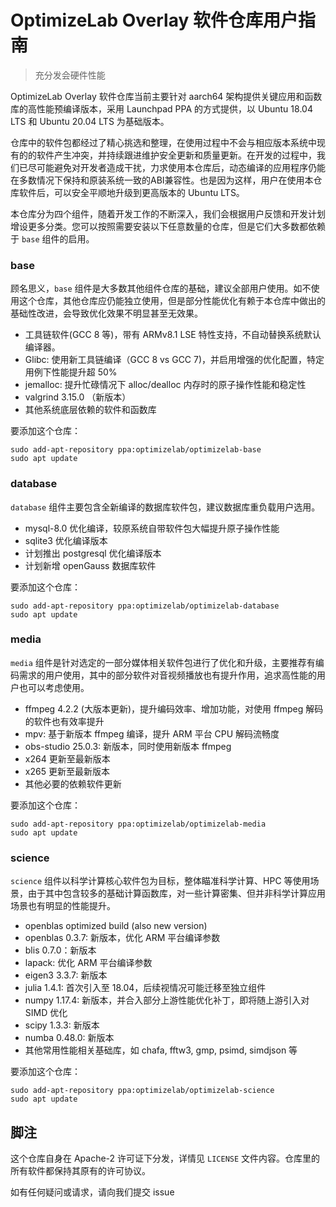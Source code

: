# OptimizeLab Overlay 软件仓库用户指南
> 充分发会硬件性能

OptimizeLab Overlay 软件仓库当前主要针对 aarch64 架构提供关键应用和函数库的高性能预编译版本，采用 Launchpad PPA 的方式提供，以 Ubuntu 18.04 LTS 和 Ubuntu 20.04 LTS 为基础版本。

仓库中的软件包都经过了精心挑选和整理，在使用过程中不会与相应版本系统中现有的的软件产生冲突，并持续跟进维护安全更新和质量更新。在开发的过程中，我们已尽可能避免对开发者造成干扰，力求使用本仓库后，动态编译的应用程序仍能在多数情况下保持和原装系统一致的ABI兼容性。也是因为这样，用户在使用本仓库软件后，可以安全平顺地升级到更高版本的 Ubuntu LTS。

本仓库分为四个组件，随着开发工作的不断深入，我们会根据用户反馈和开发计划增设更多分类。您可以按照需要安装以下任意数量的仓库，但是它们大多数都依赖于 `base` 组件的启用。

### base

顾名思义，`base` 组件是大多数其他组件仓库的基础，建议全部用户使用。如不使用这个仓库，其他仓库应仍能独立使用，但是部分性能优化有赖于本仓库中做出的基础性改进，会导致优化效果不明显甚至无效果。

* 工具链软件(GCC 8 等)，带有 ARMv8.1 LSE 特性支持，不自动替换系统默认编译器。
* Glibc: 使用新工具链编译（GCC 8 vs GCC 7)，并启用增强的优化配置，特定用例下性能提升超 50%
* jemalloc: 提升忙碌情况下 alloc/dealloc 内存时的原子操作性能和稳定性
* valgrind 3.15.0 （新版本）
* 其他系统底层依赖的软件和函数库

要添加这个仓库：
```
sudo add-apt-repository ppa:optimizelab/optimizelab-base
sudo apt update
```

### database

`database` 组件主要包含全新编译的数据库软件包，建议数据库重负载用户选用。

* mysql-8.0 优化编译，较原系统自带软件包大幅提升原子操作性能
* sqlite3 优化编译版本
* 计划推出 postgresql 优化编译版本
* 计划新增 openGauss 数据库软件

要添加这个仓库：
```
sudo add-apt-repository ppa:optimizelab/optimizelab-database
sudo apt update
```

### media

`media` 组件是针对选定的一部分媒体相关软件包进行了优化和升级，主要推荐有编码需求的用户使用，其中的部分软件对音视频播放也有提升作用，追求高性能的用户也可以考虑使用。

* ffmpeg 4.2.2 (大版本更新)，提升编码效率、增加功能，对使用 ffmpeg 解码的软件也有效率提升
* mpv: 基于新版本 ffmpeg 编译，提升 ARM 平台 CPU 解码流畅度
* obs-studio 25.0.3: 新版本，同时使用新版本 ffmpeg
* x264 更新至最新版本
* x265 更新至最新版本
* 其他必要的依赖软件更新

要添加这个仓库：
```
sudo add-apt-repository ppa:optimizelab/optimizelab-media
sudo apt update
```

### science

`science` 组件以科学计算核心软件包为目标，整体瞄准科学计算、HPC 等使用场景，由于其中包含较多的基础计算函数库，对一些计算密集、但并非科学计算应用场景也有明显的性能提升。

* openblas optimized build (also new version)
* openblas 0.3.7: 新版本，优化 ARM 平台编译参数
* blis 0.7.0：新版本
* lapack: 优化 ARM 平台编译参数
* eigen3 3.3.7: 新版本
* julia 1.4.1: 首次引入至 18.04，后续视情况可能迁移至独立组件
* numpy 1.17.4: 新版本，并合入部分上游性能优化补丁，即将随上游引入对 SIMD 优化
* scipy 1.3.3: 新版本
* numba 0.48.0: 新版本
* 其他常用性能相关基础库，如 chafa, fftw3, gmp, psimd, simdjson 等

要添加这个仓库：
```
sudo add-apt-repository ppa:optimizelab/optimizelab-science
sudo apt update
```

## 脚注

这个仓库自身在 Apache-2 许可证下分发，详情见 ``LICENSE`` 文件内容。仓库里的所有软件都保持其原有的许可协议。

如有任何疑问或请求，请向我们提交 issue
